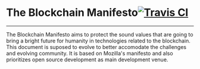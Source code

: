# The Blockchain Manifesto[![Travis CI](https://travis-ci.org/BlockchainLibrary/The-Blockchain-Manifesto.svg?branch=master)](https://travis-ci.org/BlockchainLibrary/The-Blockchain-Manifesto)
----------
The Blockchain Manifesto aims to protect the sound values that are going to bring a bright future for humanity in technologies related to the blockchain. This document is suposed to evolve to better accomodate the challenges and evolving community. It is based on Mozilla's manifesto and also prioritizes open source development as main development venue.
